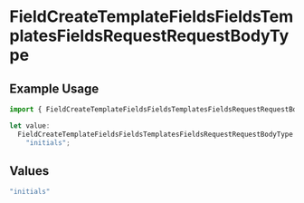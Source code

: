 # FieldCreateTemplateFieldsFieldsTemplatesFieldsRequestRequestBodyType

## Example Usage

```typescript
import { FieldCreateTemplateFieldsFieldsTemplatesFieldsRequestRequestBodyType } from "@documenso/sdk-typescript/models/operations";

let value:
  FieldCreateTemplateFieldsFieldsTemplatesFieldsRequestRequestBodyType =
    "initials";
```

## Values

```typescript
"initials"
```